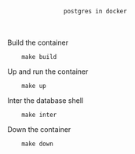 ```console
                postgres in docker
```
\
\
Build the container 
```make
    make build
```
Up and run the container 
```make 
    make up
```
Inter the database shell
```make
    make inter
```
Down the container
```make
    make down
```